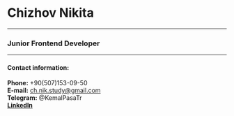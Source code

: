 # Chizhov Nikita

***

### Junior Frontend Developer

***

#### Contact information:

**Phone:** +90(507)153-09-50  
**E-mail:** <ch.nik.study@gmail.com>  
**Telegram:** @KemalPasaTr  
**[LinkedIn](https://www.linkedin.com/in/nikita-chizhov-114a32207/ "Profile Page")**